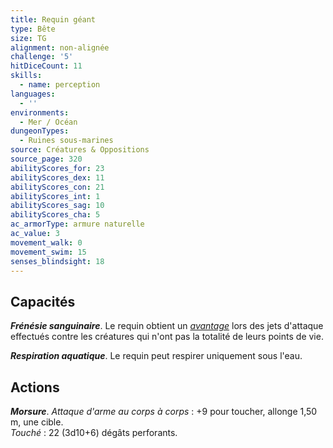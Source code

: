 ```yaml
---
title: Requin géant
type: Bête
size: TG
alignment: non-alignée
challenge: '5'
hitDiceCount: 11
skills:
  - name: perception
languages:
  - ''
environments:
  - Mer / Océan
dungeonTypes:
  - Ruines sous-marines
source: Créatures & Oppositions
source_page: 320
abilityScores_for: 23
abilityScores_dex: 11
abilityScores_con: 21
abilityScores_int: 1
abilityScores_sag: 10
abilityScores_cha: 5
ac_armorType: armure naturelle
ac_value: 3
movement_walk: 0
movement_swim: 15
senses_blindsight: 18
---
```

## Capacités
_**Frénésie sanguinaire**_. Le requin obtient un [_avantage_](/utiliser-les-caracteristiques/#avantage-et-desavantage) lors des jets d'attaque effectués contre les créatures qui n'ont pas la totalité de leurs points de vie.

_**Respiration aquatique**_. Le requin peut respirer uniquement sous l'eau.

## Actions
_**Morsure**_. _Attaque d'arme au corps à corps_ : +9 pour toucher, allonge 1,50 m, une cible.  
_Touché_ : 22 (3d10+6) dégâts perforants.
